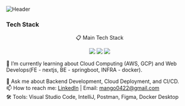 ![Header](https://capsule-render.vercel.app/api?type=waving&color=auto&color0=ffcb6b&height=180&section=header&text=서용준%27s%20Github%20Page&fontSize=50&fontColor=ffffff&fontAlignY=38&animation=twinkling)


<!-- ## Hi, I'm mango0422 👋 -->

<!-- [![코드트리|실력진단-mango0422](https://banner.codetree.ai/v1/banner/mango0422)](https://www.codetree.ai/profiles/mango0422) 
![mango0422's GitHub stats](https://github-readme-stats.vercel.app/api?username=mango0422&show_icons=true&theme=radical)
![Programmer's Badge](https://raw.githubusercontent.com/mango0422/mango0422/refs/heads/main/assets/result.svg)
[![Solved.ac Profile](https://mazassumnida.wtf/api/v2/generate_badge?boj=tom990422)](https://solved.ac/tom990422/) -->
<!-- <a href="https://github.com/devxb/gitanimals">
  <img src="https://render.gitanimals.org/farms/mango0422"/>
</a>
-->
### Tech Stack
<p align="center"> 📋 Main Tech Stack </p>
<p align="center">
<!--  <img src="https://img.shields.io/badge/java-007396?style=for-the-badge&logo=java&logoColor=white"> -->
<!--   <img src="https://img.shields.io/badge/python-3776AB?style=for-the-badge&logo=python&logoColor=white"> -->
<!--  <img src="https://img.shields.io/badge/mysql-4479A1?style=for-the-badge&logo=mysql&logoColor=white"> -->
<!--   <img src="https://img.shields.io/badge/mariaDB-003545?style=for-the-badge&logo=mariaDB&logoColor=white"> -->
<!--   <img src="https://img.shields.io/badge/mongoDB-47A248?style=for-the-badge&logo=MongoDB&logoColor=white"> -->
  <img src="https://img.shields.io/badge/springboot-6DB33F?style=for-the-badge&logo=springboot&logoColor=white">
<!--   <img src="https://img.shields.io/badge/amazonwebservices-232F3E?style=for-the-badge&logo=amazonwebservices&logoColor=white"> -->
<!--   <img src="https://img.shields.io/badge/github-181717?style=for-the-badge&logo=github&logoColor=white"> -->
<!--   <img src="https://img.shields.io/badge/git-F05032?style=for-the-badge&logo=git&logoColor=white"> -->
  <img src="https://img.shields.io/badge/docker-2496ED?style=for-the-badge&logo=docker&logoColor=white">
<!--   <img src="https://img.shields.io/badge/jenkins-D24939?style=for-the-badge&logo=jenkins&logoColor=white"> -->
  <img src="https://img.shields.io/badge/kubernetes-326CE5?style=for-the-badge&logo=kubernetes&logoColor=white">
<!--   <img src="https://img.shields.io/badge/elasticsearch-005571?style=for-the-badge&logo=elasticsearch&logoColor=white"> -->
<!--   <img src="https://img.shields.io/badge/argo-ef7b4d?style=for-the-badge&logo=argo&logoColor=white"> -->
<!--   <img src="https://img.shields.io/badge/fastapi-009688?style=for-the-badge&logo=fastapi&logoColor=white"> -->
<!--  <img src="https://img.shields.io/badge/githubactions-2088FF?style=for-the-badge&logo=githubactions&logoColor=white"> -->
</p>

🌱 I’m currently learning about Cloud Computing (AWS, GCP) and Web Develops(FE - nextjs, BE - springboot, INFRA - docker).   
<!-- 🔭 Check out my recent project: [Project Name](https://github.com/your-repo).   -->
💬 Ask me about Backend Development, Cloud Deployment, and CI/CD.   
📫 How to reach me: [LinkedIn]([https://www.linkedin.com/in/your-profile/](https://www.linkedin.com/in/%EC%9A%A9%EC%A4%80-%EC%84%9C-15a5a52b9/)) | Email: mango0422@gmail.com   
🛠️ Tools: Visual Studio Code, IntelliJ, Postman, Figma, Docker Desktop
